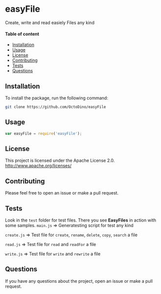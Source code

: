 # easyFile
Create, write and read easiely Files any kind

#### Table of content
- [Installation](##installation)
- [Usage](##usage)
- [License](##license)
- [Contributing](##contributing)
- [Tests](##tests)
- [Questions](##questions)

## Installation
To install the package, run the following command:

```bash
git clone https://github.com/OctoDino/easyFile
```

## Usage
```javascript
var easyFile = require('easyFile');

```

## License
This project is licensed under the Apache License 2.0.
http://www.apache.org/licenses/

## Contributing
Please feel free to open an issue or make a pull request.

## Tests 

Look in the `test` folder for test files. There you see **EasyFiles** in action with some samples.
`main.js` => Generatesting script for test any kind

`create.js` => Test file for `create`, `rename`, `delete`, `copy`, `search` a file

`read.js` => Test file for `read` and `readFor` a file

`write.js` => Test file for `write` and `rewrite` a file

## Questions
If you have any questions about the project, open an issue or make a pull request.